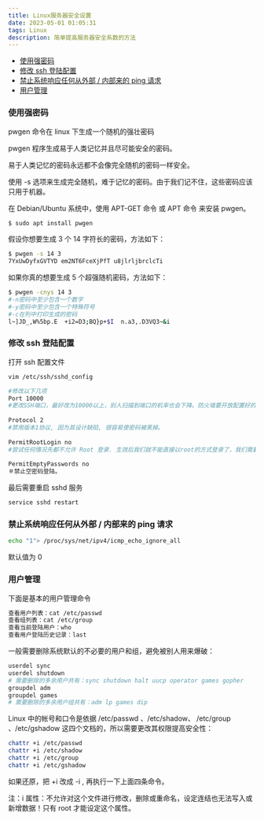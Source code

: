 ```yaml
---
title: Linux服务器安全设置
date: 2023-05-01 01:05:31
tags: Linux
description: 简单提高服务器安全系数的方法
---
```

- [使用强密码](#使用强密码)
- [修改 ssh 登陆配置](#修改-ssh-登陆配置)
- [禁止系统响应任何从外部 / 内部来的 ping 请求](#禁止系统响应任何从外部--内部来的-ping-请求)
- [用户管理](#用户管理)


### 使用强密码
pwgen 命令在 linux 下生成一个随机的强壮密码

pwgen 程序生成易于人类记忆并且尽可能安全的密码。

易于人类记忆的密码永远都不会像完全随机的密码一样安全。

使用 -s 选项来生成完全随机，难于记忆的密码。由于我们记不住，这些密码应该只用于机器。

在 Debian/Ubuntu 系统中，使用 APT-GET 命令 或 APT 命令 来安装 pwgen。
```bash
$ sudo apt install pwgen
```
假设你想要生成 3 个 14 字符长的密码，方法如下：
```bash
$ pwgen -s 14 3
7YxUwDyfxGVTYD em2NT6FceXjPfT u8jlrljbrclcTi 
```
如果你真的想要生成 5 个超强随机密码，方法如下：
```bash
$ pwgen -cnys 14 3 
#-n密码中至少包含一个数字 
#-y密码中至少包含一个特殊符号 
#-c在列中打印生成的密码
l~]JD_,W%5bp.E  +i2=D3;BQ}p+$I  n.a3,.D3VQ3~&i
```
### 修改 ssh 登陆配置

打开 ssh 配置文件

```bash
vim /etc/ssh/sshd_config

#修改以下几项
Port 10000
#更改SSH端口，最好改为10000以上，别人扫描到端口的机率也会下降。防火墙要开放配置好的端口号，如果是阿里云服务器，你还需要去阿里云后台配置开发相应的端口才可以，否则登不上哦！如果你觉得麻烦，可以不用改
 
Protocol 2
#禁用版本1协议, 因为其设计缺陷, 很容易使密码被黑掉。
 
PermitRootLogin no
#尝试任何情况先都不允许 Root 登录. 生效后我们就不能直接以root的方式登录了，我们需要用一个普通的帐号来登录，然后用su来切换到root帐号，注意 su和su - 是有一点小小区别的。关键在于环境变量的不同，su -的环境变量更全面。
 
PermitEmptyPasswords no
＃禁止空密码登陆。
```

最后需要重启 sshd 服务
```bash
service sshd restart
```

### 禁止系统响应任何从外部 / 内部来的 ping 请求
```bash
echo "1"> /proc/sys/net/ipv4/icmp_echo_ignore_all
```
默认值为 0

### 用户管理


下面是基本的用户管理命令
```bash
查看用户列表：cat /etc/passwd
查看组列表：cat /etc/group
查看当前登陆用户：who
查看用户登陆历史记录：last
```

一般需要删除系统默认的不必要的用户和组，避免被别人用来爆破：
```bash
userdel sync
userdel shutdown
# 需要删除的多余用户共有：sync shutdown halt uucp operator games gopher
groupdel adm
groupdel games
# 需要删除的多余用户组共有：adm lp games dip
```

Linux 中的帐号和口令是依据 /etc/passwd 、/etc/shadow、 /etc/group 、/etc/gshadow 这四个文档的，所以需要更改其权限提高安全性：
```bash
chattr +i /etc/passwd
chattr +i /etc/shadow
chattr +i /etc/group
chattr +i /etc/gshadow
```

如果还原，把 +i 改成 -i , 再执行一下上面四条命令。

注：i 属性：不允许对这个文件进行修改，删除或重命名，设定连结也无法写入或新增数据！只有 root 才能设定这个属性。